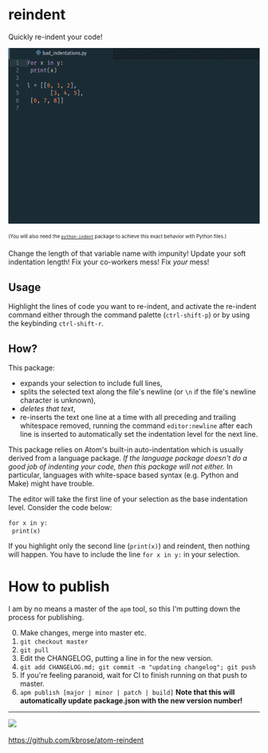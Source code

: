 # reindent

Quickly re-indent your code!

![demo.gif](https://raw.githubusercontent.com/kbrose/atom-reindent/master/resources/demo.gif)

<sub><sup>(You will also need the [`python-indent`](https://atom.io/packages/python-indent) package to achieve this exact behavior with Python files.)</sup></sub>

Change the length of that variable name with impunity! Update your soft indentation length! Fix your co-workers mess! Fix *your* mess!

## Usage

Highlight the lines of code you want to re-indent, and activate the re-indent command either through the command palette (`ctrl-shift-p`) or by using the keybinding `ctrl-shift-r`.

## How?

This package:

* expands your selection to include full lines,
* splits the selected text along the file's newline (or `\n` if the file's newline character is unknown),
* *deletes that text*,
* re-inserts the text one line at a time with all preceding and trailing whitespace removed, running the command `editor:newline` after each line is inserted to automatically set the indentation level for the next line.

This package relies on Atom's built-in auto-indentation which is usually derived from a language package. *If the language package doesn't do a good job of indenting your code, then this package will not either.* In particular, languages with white-space based syntax (e.g. Python and Make) might have trouble.

The editor will take the first line of your selection as the base indentation level. Consider the code below:

```
for x in y:
 print(x)
```

If you highlight only the second line (`print(x)`) and reindent, then nothing will happen. You have to include the line `for x in y:` in your selection.

# How to publish

I am by no means a master of the `apm` tool, so this I'm putting down the process for publishing.

0. Make changes, merge into master etc.
1. `git checkout master`
2. `git pull`
3. Edit the CHANGELOG, putting a line in for the new version.
4. `git add CHANGELOG.md; git commit -m "updating changelog"; git push`
5. If you're feeling paranoid, wait for CI to finish running on that push to master.
6. `apm publish [major | minor | patch | build]` **Note that this will automatically update package.json with the new version number!**


----------

![](https://travis-ci.org/kbrose/atom-reindent.svg?branch=master)

https://github.com/kbrose/atom-reindent

